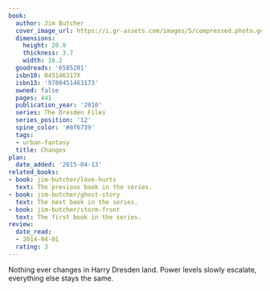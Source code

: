 ```yaml
---
book:
  author: Jim Butcher
  cover_image_url: https://i.gr-assets.com/images/S/compressed.photo.goodreads.com/books/1304027244l/6585201.jpg
  dimensions:
    height: 20.0
    thickness: 3.7
    width: 16.2
  goodreads: '6585201'
  isbn10: 045146317X
  isbn13: '9780451463173'
  owned: false
  pages: 441
  publication_year: '2010'
  series: The Dresden Files
  series_position: '12'
  spine_color: '#8f6739'
  tags:
  - urban-fantasy
  title: Changes
plan:
  date_added: '2015-04-13'
related_books:
- book: jim-butcher/love-hurts
  text: The previous book in the series.
- book: jim-butcher/ghost-story
  text: The next book in the series.
- book: jim-butcher/storm-front
  text: The first book in the series.
review:
  date_read:
  - 2014-04-01
  rating: 3
---
```


Nothing ever changes in Harry Dresden land. Power levels slowly escalate, everything else stays the same.
